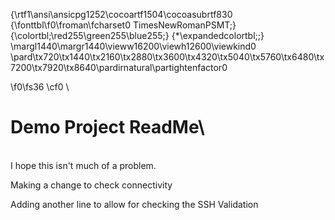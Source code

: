 {\rtf1\ansi\ansicpg1252\cocoartf1504\cocoasubrtf830
{\fonttbl\f0\froman\fcharset0 TimesNewRomanPSMT;}
{\colortbl;\red255\green255\blue255;}
{\*\expandedcolortbl;;}
\margl1440\margr1440\vieww16200\viewh12600\viewkind0
\pard\tx720\tx1440\tx2160\tx2880\tx3600\tx4320\tx5040\tx5760\tx6480\tx7200\tx7920\tx8640\pardirnatural\partightenfactor0

\f0\fs36 \cf0 \
# Demo Project ReadMe\
\
I hope this isn't much of a problem.

Making a change to check connectivity

Adding another line to allow for checking the SSH Validation
